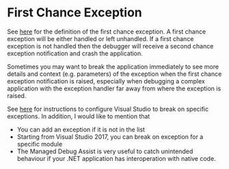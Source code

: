 # First Chance Exception

See [here](https://blogs.msdn.microsoft.com/davidklinems/2005/07/12/what-is-a-first-chance-exception/) for the definition of the first chance exception. A first chance exception will be either handled or left unhandled. If a first chance exception is not handled then the debugger will receive a second chance exception notification and crash the application.

Sometimes you may want to break the application immediately to see more details and context \(e.g. parameters\) of the exception when the first chance exception notification is raised, especially when debugging a complex application with the exception handler far away from where the exception is raised.

See [here](https://docs.microsoft.com/en-us/visualstudio/debugger/managing-exceptions-with-the-debugger) for instructions to configure Visual Studio to break on specific exceptions. In addition, I would like to mention that

* You can add an exception if it is not in the list
* Starting from Visual Studio 2017, you can break on exception for a specific module
* The Managed Debug Assist is very useful to catch unintended behaviour if your .NET application has interoperation with native code.

